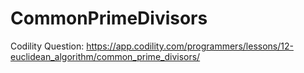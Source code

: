 # CommonPrimeDivisors
Codility Question: https://app.codility.com/programmers/lessons/12-euclidean_algorithm/common_prime_divisors/
